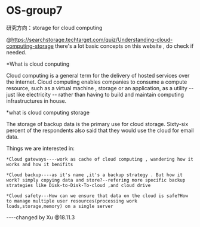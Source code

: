 # OS-group7

研究方向：storage for cloud computing

@https://searchstorage.techtarget.com/quiz/Understanding-cloud-computing-storage
there's a lot basic concepts on this website , do check if needed.

*What is cloud conputing

  Cloud computing is a general term for the delivery of hosted services over the internet.
  Cloud computing enables companies to consume a compute resource, such as a virtual machine , storage or an application, as a utility -- just like electricity -- rather than having to build and maintain computing infrastructures in house.

*what is cloud computing storage

  The storage of backup data is the primary use for cloud storage. Sixty-six percent of the respondents also said that they would use the cloud for email data.

Things we are interested in:

    *Cloud gateways----work as cache of cloud computing , wandering how it works and how it benifits

    *Cloud backup----as it's name ,it's a backup strategy . But how it work? simply copying data and store?--refering more specific backup strategies like Disk-to-Disk-To-cloud ,and cloud drive

    *Cloud safety---How can we ensure that data on the cloud is safe?How to manage multiple user resources(processing work loads,storage,memory) on a single server
----changed by Xu @18.11.3

